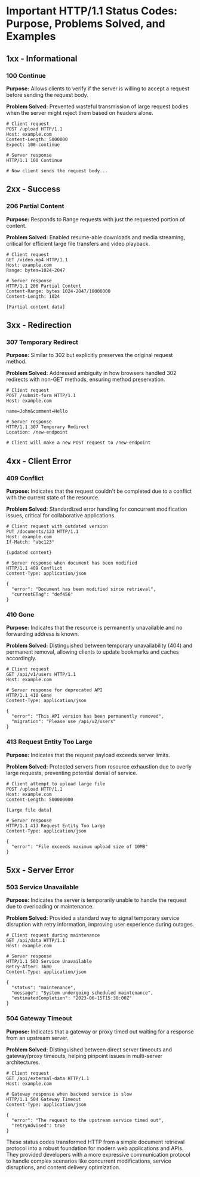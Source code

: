 # Important HTTP/1.1 Status Codes: Purpose, Problems Solved, and Examples

## 1xx - Informational

### 100 Continue
**Purpose:** Allows clients to verify if the server is willing to accept a request before sending the request body.

**Problem Solved:** Prevented wasteful transmission of large request bodies when the server might reject them based on headers alone.

```http
# Client request
POST /upload HTTP/1.1
Host: example.com
Content-Length: 5000000
Expect: 100-continue

# Server response
HTTP/1.1 100 Continue

# Now client sends the request body...
```

## 2xx - Success

### 206 Partial Content
**Purpose:** Responds to Range requests with just the requested portion of content.

**Problem Solved:** Enabled resume-able downloads and media streaming, critical for efficient large file transfers and video playback.

```http
# Client request
GET /video.mp4 HTTP/1.1
Host: example.com
Range: bytes=1024-2047

# Server response
HTTP/1.1 206 Partial Content
Content-Range: bytes 1024-2047/10000000
Content-Length: 1024

[Partial content data]
```

## 3xx - Redirection

### 307 Temporary Redirect
**Purpose:** Similar to 302 but explicitly preserves the original request method.

**Problem Solved:** Addressed ambiguity in how browsers handled 302 redirects with non-GET methods, ensuring method preservation.

```http
# Client request
POST /submit-form HTTP/1.1
Host: example.com

name=John&comment=Hello

# Server response
HTTP/1.1 307 Temporary Redirect
Location: /new-endpoint

# Client will make a new POST request to /new-endpoint
```

## 4xx - Client Error

### 409 Conflict
**Purpose:** Indicates that the request couldn't be completed due to a conflict with the current state of the resource.

**Problem Solved:** Standardized error handling for concurrent modification issues, critical for collaborative applications.

```http
# Client request with outdated version
PUT /documents/123 HTTP/1.1
Host: example.com
If-Match: "abc123"

{updated content}

# Server response when document has been modified
HTTP/1.1 409 Conflict
Content-Type: application/json

{
  "error": "Document has been modified since retrieval",
  "currentETag": "def456"
}
```

### 410 Gone
**Purpose:** Indicates that the resource is permanently unavailable and no forwarding address is known.

**Problem Solved:** Distinguished between temporary unavailability (404) and permanent removal, allowing clients to update bookmarks and caches accordingly.

```http
# Client request
GET /api/v1/users HTTP/1.1
Host: example.com

# Server response for deprecated API
HTTP/1.1 410 Gone
Content-Type: application/json

{
  "error": "This API version has been permanently removed",
  "migration": "Please use /api/v2/users"
}
```

### 413 Request Entity Too Large
**Purpose:** Indicates that the request payload exceeds server limits.

**Problem Solved:** Protected servers from resource exhaustion due to overly large requests, preventing potential denial of service.

```http
# Client attempt to upload large file
POST /upload HTTP/1.1
Host: example.com
Content-Length: 500000000

[Large file data]

# Server response
HTTP/1.1 413 Request Entity Too Large
Content-Type: application/json

{
  "error": "File exceeds maximum upload size of 10MB"
}
```

## 5xx - Server Error

### 503 Service Unavailable
**Purpose:** Indicates the server is temporarily unable to handle the request due to overloading or maintenance.

**Problem Solved:** Provided a standard way to signal temporary service disruption with retry information, improving user experience during outages.

```http
# Client request during maintenance
GET /api/data HTTP/1.1
Host: example.com

# Server response
HTTP/1.1 503 Service Unavailable
Retry-After: 3600
Content-Type: application/json

{
  "status": "maintenance",
  "message": "System undergoing scheduled maintenance",
  "estimatedCompletion": "2023-06-15T15:30:00Z"
}
```

### 504 Gateway Timeout
**Purpose:** Indicates that a gateway or proxy timed out waiting for a response from an upstream server.

**Problem Solved:** Distinguished between direct server timeouts and gateway/proxy timeouts, helping pinpoint issues in multi-server architectures.

```http
# Client request
GET /api/external-data HTTP/1.1
Host: example.com

# Gateway response when backend service is slow
HTTP/1.1 504 Gateway Timeout
Content-Type: application/json

{
  "error": "The request to the upstream service timed out",
  "retryAdvised": true
}
```

These status codes transformed HTTP from a simple document retrieval protocol into a robust foundation for modern web applications and APIs. They provided developers with a more expressive communication protocol to handle complex scenarios like concurrent modifications, service disruptions, and content delivery optimization.